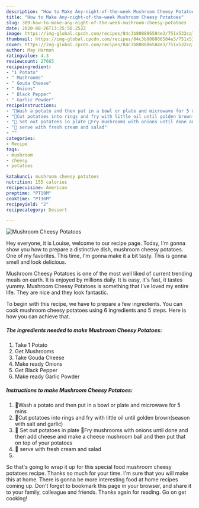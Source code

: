 ```yaml
---
description: "How to Make Any-night-of-the-week Mushroom Cheesy Potatoes"
title: "How to Make Any-night-of-the-week Mushroom Cheesy Potatoes"
slug: 309-how-to-make-any-night-of-the-week-mushroom-cheesy-potatoes
date: 2020-08-26T13:25:50.252Z
image: https://img-global.cpcdn.com/recipes/84c3b808806584e3/751x532cq70/mushroom-cheesy-potatoes-recipe-main-photo.jpg
thumbnail: https://img-global.cpcdn.com/recipes/84c3b808806584e3/751x532cq70/mushroom-cheesy-potatoes-recipe-main-photo.jpg
cover: https://img-global.cpcdn.com/recipes/84c3b808806584e3/751x532cq70/mushroom-cheesy-potatoes-recipe-main-photo.jpg
author: May Harmon
ratingvalue: 4.3
reviewcount: 27665
recipeingredient:
- "1 Potato"
- " Mushrooms"
- " Gouda Cheese"
- " Onions"
- " Black Pepper"
- " Garlic Powder"
recipeinstructions:
- "🔷Wash a potato and then put in a bowl or plate and microwave for 5 mins"
- "🔷Cut potatoes into rings and fry with little oil until golden brown(season with salt and garlic)"
- "🔷 Set out potatoes in plate 🔷Fry mushrooms with onions until done and then add cheese and make a cheese mushroom ball and then put that on top of your potatoes"
- "🔷 serve with fresh cream and salad"
- ""
categories:
- Recipe
tags:
- mushroom
- cheesy
- potatoes

katakunci: mushroom cheesy potatoes 
nutrition: 155 calories
recipecuisine: American
preptime: "PT19M"
cooktime: "PT36M"
recipeyield: "2"
recipecategory: Dessert

---
```



![Mushroom Cheesy Potatoes](https://img-global.cpcdn.com/recipes/84c3b808806584e3/751x532cq70/mushroom-cheesy-potatoes-recipe-main-photo.jpg)

Hey everyone, it is Louise, welcome to our recipe page. Today, I'm gonna show you how to prepare a distinctive dish, mushroom cheesy potatoes. One of my favorites. This time, I'm gonna make it a bit tasty. This is gonna smell and look delicious.

Mushroom Cheesy Potatoes is one of the most well liked of current trending meals on earth. It is enjoyed by millions daily. It is easy, it's fast, it tastes yummy. Mushroom Cheesy Potatoes is something that I've loved my entire life. They are nice and they look fantastic.




To begin with this recipe, we have to prepare a few ingredients. You can cook mushroom cheesy potatoes using 6 ingredients and 5 steps. Here is how you can achieve that.

<!--inarticleads1-->

##### The ingredients needed to make Mushroom Cheesy Potatoes:

1. Take 1 Potato
1. Get  Mushrooms
1. Take  Gouda Cheese
1. Make ready  Onions
1. Get  Black Pepper
1. Make ready  Garlic Powder




<!--inarticleads2-->

##### Instructions to make Mushroom Cheesy Potatoes:

1. 🔷Wash a potato and then put in a bowl or plate and microwave for 5 mins
1. 🔷Cut potatoes into rings and fry with little oil until golden brown(season with salt and garlic)
1. 🔷 Set out potatoes in plate 🔷Fry mushrooms with onions until done and then add cheese and make a cheese mushroom ball and then put that on top of your potatoes
1. 🔷 serve with fresh cream and salad
1. 




So that's going to wrap it up for this special food mushroom cheesy potatoes recipe. Thanks so much for your time. I'm sure that you will make this at home. There is gonna be more interesting food at home recipes coming up. Don't forget to bookmark this page in your browser, and share it to your family, colleague and friends. Thanks again for reading. Go on get cooking!
